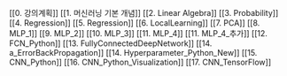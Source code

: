 [[0. 강의계획]]
[[1. 머신러닝 기본 개념]]
[[2. Linear Algebra]]
[[3. Probability]]
[[4. Regression]]
[[5. Regression]]
[[6. LocalLearning]]
[[7. PCA]]
[[8. MLP_1]]
[[9. MLP_2]]
[[10. MLP_3]]
[[11. MLP_4]] 
[[11. MLP_4_추가]]
[[12. FCN_Python]]
[[13. FullyConnectedDeepNetwork]]
[[14. a_ErrorBackPropagation]]
[[14. Hyperparameter_Python_New]]
[[15. CNN_Python]]
[[16. CNN_Python_Visualization]]
[[17. CNN_TensorFlow]]



